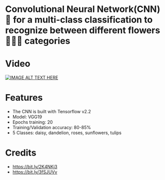 # Convolutional Neural Network(CNN)🧠 for a multi-class classification to recognize between different flowers 🌸🌺🌻 categories

# Video
[![IMAGE ALT TEXT HERE](https://img.youtube.com/vi/vDvaTOiI82Q/0.jpg)](https://www.youtube.com/watch?v=vDvaTOiI82Q)

# Features
- The CNN is built with Tensorflow v2.2
- Model: VGG19
- Epochs training: 20
- Training/Validation accuracy: 80-85%
- 5 Classes: daisy, dandelion, roses, sunflowers, tulips

# Credits
- https://bit.ly/2K4NKj3
- https://bit.ly/3fSJUVv
